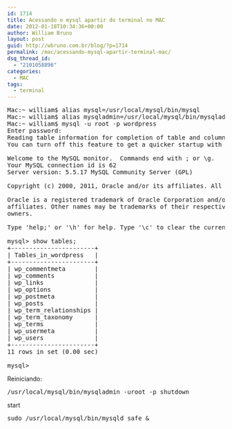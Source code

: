 ```yaml
---
id: 1714
title: Acessando o mysql apartir do terminal no MAC
date: 2012-01-10T10:34:36+00:00
author: William Bruno
layout: post
guid: http://wbruno.com.br/blog/?p=1714
permalink: /mac/acessando-mysql-apartir-terminal-mac/
dsq_thread_id:
  - "2101058896"
categories:
  - MAC
tags:
  - terminal
---
```

<pre name="code" class="bash">Mac:~ william$ alias mysql=/usr/local/mysql/bin/mysql
Mac:~ william$ alias mysqladmin=/usr/local/mysql/bin/mysqladmin 
Mac:~ william$ mysql -u root -p wordpress
Enter password: 
Reading table information for completion of table and column names
You can turn off this feature to get a quicker startup with -A

Welcome to the MySQL monitor.  Commands end with ; or \g.
Your MySQL connection id is 62
Server version: 5.5.17 MySQL Community Server (GPL)

Copyright (c) 2000, 2011, Oracle and/or its affiliates. All rights reserved.

Oracle is a registered trademark of Oracle Corporation and/or its
affiliates. Other names may be trademarks of their respective
owners.

Type 'help;' or '\h' for help. Type '\c' to clear the current input statement.

mysql> show tables;
+-----------------------+
| Tables_in_wordpress   |
+-----------------------+
| wp_commentmeta        |
| wp_comments           |
| wp_links              |
| wp_options            |
| wp_postmeta           |
| wp_posts              |
| wp_term_relationships |
| wp_term_taxonomy      |
| wp_terms              |
| wp_usermeta           |
| wp_users              |
+-----------------------+
11 rows in set (0.00 sec)

mysql> 
</pre>

Reiniciando:

<pre>/usr/local/mysql/bin/mysqladmin -uroot -p shutdown</pre>

start

<pre>sudo /usr/local/mysql/bin/mysqld_safe &
</pre>